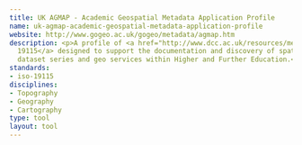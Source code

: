 ```yaml
---
title: UK AGMAP - Academic Geospatial Metadata Application Profile
name: uk-agmap-academic-geospatial-metadata-application-profile
website: http://www.gogeo.ac.uk/gogeo/metadata/agmap.htm
description: <p>A profile of <a href="http://www.dcc.ac.uk/resources/metadata-standards/iso-19115">ISO
  19115</a> designed to support the documentation and discovery of spatial datasets,
  dataset series and geo services within Higher and Further Education.</p>
standards:
- iso-19115
disciplines:
- Topography
- Geography
- Cartography
type: tool
layout: tool
---
```


